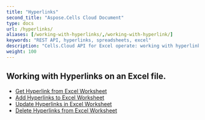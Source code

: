 ```yaml
---
title: "Hyperlinks"
second_title: "Aspose.Cells Cloud Document"
type: docs
url: /hyperlinks/
aliases: [/working-with-hyperlinks/,/working-with-hyperlink/]
keywords: "REST API, hyperlinks, spreadsheets, excel"
description: "Cells.Cloud API for Excel operate: working with hyperlinks on an Excel file."
weight: 100
---
```


## Working with Hyperlinks on an Excel file.

- [Get Hyperlink from Excel Worksheet](/cells/get-hyperlink-from-excel-worksheet/)
- [Add Hyperlinks to Excel Worksheet](/cells/add-hyperlinks-to-excel-worksheet/)
- [Update Hyperlinks in Excel Worksheet](/cells/update-hyperlinks-in-excel-worksheet/)
- [Delete Hyperlinks from Excel Worksheet](/cells/delete-hyperlinks-from-excel-worksheet/)
